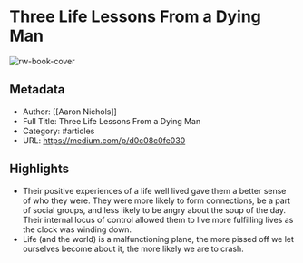 # Three Life Lessons From a Dying Man

![rw-book-cover](https://readwise-assets.s3.amazonaws.com/static/images/article4.6bc1851654a0.png)

## Metadata
- Author: [[Aaron Nichols]]
- Full Title: Three Life Lessons From a Dying Man
- Category: #articles
- URL: https://medium.com/p/d0c08c0fe030

## Highlights
- Their positive experiences of a life well lived gave them a better sense of who they were. They were more likely to form connections, be a part of social groups, and less likely to be angry about the soup of the day. Their internal locus of control allowed them to live more fulfilling lives as the clock was winding down.
- Life (and the world) is a malfunctioning plane, the more pissed off we let ourselves become about it, the more likely we are to crash.
